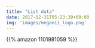 ```yaml
---
title: "List data"
date: 2017-12-31T05:23:39+09:00
img: 'images/meganii_logo.png'
---
```




{{% amazon 1101981059 %}}